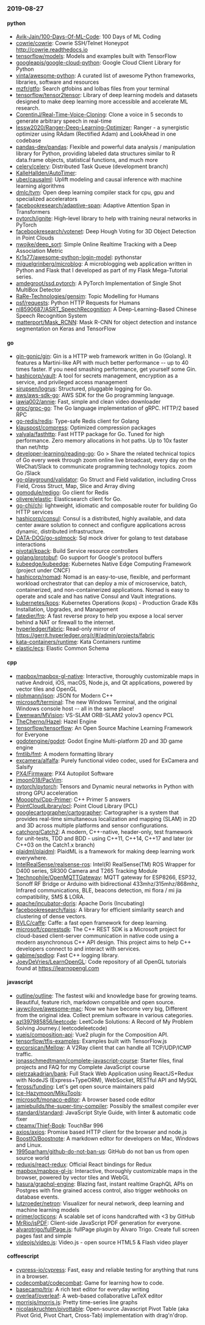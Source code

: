 ### 2019-08-27

#### python
* [Avik-Jain/100-Days-Of-ML-Code](https://github.com/Avik-Jain/100-Days-Of-ML-Code): 100 Days of ML Coding
* [cowrie/cowrie](https://github.com/cowrie/cowrie): Cowrie SSH/Telnet Honeypot http://cowrie.readthedocs.io
* [tensorflow/models](https://github.com/tensorflow/models): Models and examples built with TensorFlow
* [googleapis/google-cloud-python](https://github.com/googleapis/google-cloud-python): Google Cloud Client Library for Python
* [vinta/awesome-python](https://github.com/vinta/awesome-python): A curated list of awesome Python frameworks, libraries, software and resources
* [mzfr/gtfo](https://github.com/mzfr/gtfo): Search gtfobins and lolbas files from your terminal
* [tensorflow/tensor2tensor](https://github.com/tensorflow/tensor2tensor): Library of deep learning models and datasets designed to make deep learning more accessible and accelerate ML research.
* [CorentinJ/Real-Time-Voice-Cloning](https://github.com/CorentinJ/Real-Time-Voice-Cloning): Clone a voice in 5 seconds to generate arbitrary speech in real-time
* [lessw2020/Ranger-Deep-Learning-Optimizer](https://github.com/lessw2020/Ranger-Deep-Learning-Optimizer): Ranger - a synergistic optimizer using RAdam (Rectified Adam) and LookAhead in one codebase
* [pandas-dev/pandas](https://github.com/pandas-dev/pandas): Flexible and powerful data analysis / manipulation library for Python, providing labeled data structures similar to R data.frame objects, statistical functions, and much more
* [celery/celery](https://github.com/celery/celery): Distributed Task Queue (development branch)
* [KalleHallden/AutoTimer](https://github.com/KalleHallden/AutoTimer): 
* [uber/causalml](https://github.com/uber/causalml): Uplift modeling and causal inference with machine learning algorithms
* [dmlc/tvm](https://github.com/dmlc/tvm): Open deep learning compiler stack for cpu, gpu and specialized accelerators
* [facebookresearch/adaptive-span](https://github.com/facebookresearch/adaptive-span): Adaptive Attention Span in Transformers
* [pytorch/ignite](https://github.com/pytorch/ignite): High-level library to help with training neural networks in PyTorch
* [facebookresearch/votenet](https://github.com/facebookresearch/votenet): Deep Hough Voting for 3D Object Detection in Point Clouds
* [nwojke/deep_sort](https://github.com/nwojke/deep_sort): Simple Online Realtime Tracking with a Deep Association Metric
* [Kr1s77/awesome-python-login-model](https://github.com/Kr1s77/awesome-python-login-model): pythonstar
* [miguelgrinberg/microblog](https://github.com/miguelgrinberg/microblog): A microblogging web application written in Python and Flask that I developed as part of my Flask Mega-Tutorial series.
* [amdegroot/ssd.pytorch](https://github.com/amdegroot/ssd.pytorch): A PyTorch Implementation of Single Shot MultiBox Detector
* [RaRe-Technologies/gensim](https://github.com/RaRe-Technologies/gensim): Topic Modelling for Humans
* [psf/requests](https://github.com/psf/requests): Python HTTP Requests for Humans 
* [nl8590687/ASRT_SpeechRecognition](https://github.com/nl8590687/ASRT_SpeechRecognition): A Deep-Learning-Based Chinese Speech Recognition System 
* [matterport/Mask_RCNN](https://github.com/matterport/Mask_RCNN): Mask R-CNN for object detection and instance segmentation on Keras and TensorFlow

#### go
* [gin-gonic/gin](https://github.com/gin-gonic/gin): Gin is a HTTP web framework written in Go (Golang). It features a Martini-like API with much better performance -- up to 40 times faster. If you need smashing performance, get yourself some Gin.
* [hashicorp/vault](https://github.com/hashicorp/vault): A tool for secrets management, encryption as a service, and privileged access management
* [sirupsen/logrus](https://github.com/sirupsen/logrus): Structured, pluggable logging for Go.
* [aws/aws-sdk-go](https://github.com/aws/aws-sdk-go): AWS SDK for the Go programming language.
* [iawia002/annie](https://github.com/iawia002/annie):  Fast, simple and clean video downloader
* [grpc/grpc-go](https://github.com/grpc/grpc-go): The Go language implementation of gRPC. HTTP/2 based RPC
* [go-redis/redis](https://github.com/go-redis/redis): Type-safe Redis client for Golang
* [klauspost/compress](https://github.com/klauspost/compress): Optimized compression packages
* [valyala/fasthttp](https://github.com/valyala/fasthttp): Fast HTTP package for Go. Tuned for high performance. Zero memory allocations in hot paths. Up to 10x faster than net/http
* [developer-learning/reading-go](https://github.com/developer-learning/reading-go): Go  > Share the related technical topics of Go every week through zoom online live broadcast, every day on the WeChat/Slack to communicate programming technology topics.  zoom  Go /Slack 
* [go-playground/validator](https://github.com/go-playground/validator): Go Struct and Field validation, including Cross Field, Cross Struct, Map, Slice and Array diving
* [gomodule/redigo](https://github.com/gomodule/redigo): Go client for Redis
* [olivere/elastic](https://github.com/olivere/elastic): Elasticsearch client for Go.
* [go-chi/chi](https://github.com/go-chi/chi): lightweight, idiomatic and composable router for building Go HTTP services
* [hashicorp/consul](https://github.com/hashicorp/consul): Consul is a distributed, highly available, and data center aware solution to connect and configure applications across dynamic, distributed infrastructure.
* [DATA-DOG/go-sqlmock](https://github.com/DATA-DOG/go-sqlmock): Sql mock driver for golang to test database interactions
* [pivotal/kpack](https://github.com/pivotal/kpack): Build Service resource controllers
* [golang/protobuf](https://github.com/golang/protobuf): Go support for Google's protocol buffers
* [kubeedge/kubeedge](https://github.com/kubeedge/kubeedge): Kubernetes Native Edge Computing Framework (project under CNCF)
* [hashicorp/nomad](https://github.com/hashicorp/nomad): Nomad is an easy-to-use, flexible, and performant workload orchestrator that can deploy a mix of microservice, batch, containerized, and non-containerized applications. Nomad is easy to operate and scale and has native Consul and Vault integrations.
* [kubernetes/kops](https://github.com/kubernetes/kops): Kubernetes Operations (kops) - Production Grade K8s Installation, Upgrades, and Management
* [fatedier/frp](https://github.com/fatedier/frp): A fast reverse proxy to help you expose a local server behind a NAT or firewall to the internet.
* [hyperledger/fabric](https://github.com/hyperledger/fabric): Read-only mirror of https://gerrit.hyperledger.org/r/#/admin/projects/fabric
* [kata-containers/runtime](https://github.com/kata-containers/runtime): Kata Containers runtime
* [elastic/ecs](https://github.com/elastic/ecs): Elastic Common Schema

#### cpp
* [mapbox/mapbox-gl-native](https://github.com/mapbox/mapbox-gl-native): Interactive, thoroughly customizable maps in native Android, iOS, macOS, Node.js, and Qt applications, powered by vector tiles and OpenGL
* [nlohmann/json](https://github.com/nlohmann/json): JSON for Modern C++
* [microsoft/terminal](https://github.com/microsoft/terminal): The new Windows Terminal, and the original Windows console host -- all in the same place!
* [Ewenwan/MVision](https://github.com/Ewenwan/MVision):   VS-SLAM ORB-SLAM2  yolov3  opencv PCL  
* [TheCherno/Hazel](https://github.com/TheCherno/Hazel): Hazel Engine
* [tensorflow/tensorflow](https://github.com/tensorflow/tensorflow): An Open Source Machine Learning Framework for Everyone
* [godotengine/godot](https://github.com/godotengine/godot): Godot Engine  Multi-platform 2D and 3D game engine
* [fmtlib/fmt](https://github.com/fmtlib/fmt): A modern formatting library
* [excamera/alfalfa](https://github.com/excamera/alfalfa): Purely functional video codec, used for ExCamera and Salsify
* [PX4/Firmware](https://github.com/PX4/Firmware): PX4 Autopilot Software
* [jmoon018/PacVim](https://github.com/jmoon018/PacVim): 
* [pytorch/pytorch](https://github.com/pytorch/pytorch): Tensors and Dynamic neural networks in Python with strong GPU acceleration
* [Mooophy/Cpp-Primer](https://github.com/Mooophy/Cpp-Primer): C++ Primer 5 answers
* [PointCloudLibrary/pcl](https://github.com/PointCloudLibrary/pcl): Point Cloud Library (PCL)
* [googlecartographer/cartographer](https://github.com/googlecartographer/cartographer): Cartographer is a system that provides real-time simultaneous localization and mapping (SLAM) in 2D and 3D across multiple platforms and sensor configurations.
* [catchorg/Catch2](https://github.com/catchorg/Catch2): A modern, C++-native, header-only, test framework for unit-tests, TDD and BDD - using C++11, C++14, C++17 and later (or C++03 on the Catch1.x branch)
* [plaidml/plaidml](https://github.com/plaidml/plaidml): PlaidML is a framework for making deep learning work everywhere.
* [IntelRealSense/realsense-ros](https://github.com/IntelRealSense/realsense-ros): Intel(R) RealSense(TM) ROS Wrapper for D400 series, SR300 Camera and T265 Tracking Module
* [1technophile/OpenMQTTGateway](https://github.com/1technophile/OpenMQTTGateway): MQTT gateway for ESP8266, ESP32, Sonoff RF Bridge or Arduino with bidirectional 433mhz/315mhz/868mhz, Infrared communications, BLE, beacons detection, mi flora / mi jia compatibility, SMS & LORA.
* [apache/incubator-doris](https://github.com/apache/incubator-doris): Apache Doris (Incubating)
* [facebookresearch/faiss](https://github.com/facebookresearch/faiss): A library for efficient similarity search and clustering of dense vectors.
* [BVLC/caffe](https://github.com/BVLC/caffe): Caffe: a fast open framework for deep learning.
* [microsoft/cpprestsdk](https://github.com/microsoft/cpprestsdk): The C++ REST SDK is a Microsoft project for cloud-based client-server communication in native code using a modern asynchronous C++ API design. This project aims to help C++ developers connect to and interact with services.
* [gabime/spdlog](https://github.com/gabime/spdlog): Fast C++ logging library.
* [JoeyDeVries/LearnOpenGL](https://github.com/JoeyDeVries/LearnOpenGL): Code repository of all OpenGL tutorials found at https://learnopengl.com

#### javascript
* [outline/outline](https://github.com/outline/outline): The fastest wiki and knowledge base for growing teams. Beautiful, feature rich, markdown compatible and open source.
* [jaywcjlove/awesome-mac](https://github.com/jaywcjlove/awesome-mac):  Now we have become very big, Different from the original idea. Collect premium software in various categories.
* [azl397985856/leetcode](https://github.com/azl397985856/leetcode): LeetCode Solutions: A Record of My Problem Solving Journey.( leetcodeleetcode)
* [vuejs/composition-api](https://github.com/vuejs/composition-api): Vue2 plugin for the Composition API.
* [tensorflow/tfjs-examples](https://github.com/tensorflow/tfjs-examples): Examples built with TensorFlow.js
* [eycorsican/Mellow](https://github.com/eycorsican/Mellow): A V2Ray client that can handle all TCP/UDP/ICMP traffic.
* [jonasschmedtmann/complete-javascript-course](https://github.com/jonasschmedtmann/complete-javascript-course): Starter files, final projects and FAQ for my Complete JavaScript course
* [pietrzakadrian/bank](https://github.com/pietrzakadrian/bank): Full Stack Web Application using ReactJS+Redux with NodeJS (Express+TypeORM), WebSocket, RESTful API and MySQL
* [feross/funding](https://github.com/feross/funding): Let's get open source maintainers paid 
* [Ice-Hazymoon/MikuTools](https://github.com/Ice-Hazymoon/MikuTools): 
* [microsoft/monaco-editor](https://github.com/microsoft/monaco-editor): A browser based code editor
* [jamiebuilds/the-super-tiny-compiler](https://github.com/jamiebuilds/the-super-tiny-compiler):  Possibly the smallest compiler ever
* [standard/standard](https://github.com/standard/standard):  JavaScript Style Guide, with linter & automatic code fixer
* [cteamx/Thief-Book](https://github.com/cteamx/Thief-Book): TouchBar 996
* [axios/axios](https://github.com/axios/axios): Promise based HTTP client for the browser and node.js
* [BoostIO/Boostnote](https://github.com/BoostIO/Boostnote): A markdown editor for developers on Mac, Windows and Linux.
* [1995parham/github-do-not-ban-us](https://github.com/1995parham/github-do-not-ban-us): GitHub do not ban us from open source world 
* [reduxjs/react-redux](https://github.com/reduxjs/react-redux): Official React bindings for Redux
* [mapbox/mapbox-gl-js](https://github.com/mapbox/mapbox-gl-js): Interactive, thoroughly customizable maps in the browser, powered by vector tiles and WebGL
* [hasura/graphql-engine](https://github.com/hasura/graphql-engine): Blazing fast, instant realtime GraphQL APIs on Postgres with fine grained access control, also trigger webhooks on database events.
* [lutzroeder/netron](https://github.com/lutzroeder/netron): Visualizer for neural network, deep learning and machine learning models
* [primer/octicons](https://github.com/primer/octicons): A scalable set of icons handcrafted with <3 by GitHub
* [MrRio/jsPDF](https://github.com/MrRio/jsPDF): Client-side JavaScript PDF generation for everyone.
* [alvarotrigo/fullPage.js](https://github.com/alvarotrigo/fullPage.js): fullPage plugin by Alvaro Trigo. Create full screen pages fast and simple
* [videojs/video.js](https://github.com/videojs/video.js): Video.js - open source HTML5 & Flash video player

#### coffeescript
* [cypress-io/cypress](https://github.com/cypress-io/cypress): Fast, easy and reliable testing for anything that runs in a browser.
* [codecombat/codecombat](https://github.com/codecombat/codecombat): Game for learning how to code.
* [basecamp/trix](https://github.com/basecamp/trix): A rich text editor for everyday writing
* [overleaf/overleaf](https://github.com/overleaf/overleaf): A web-based collaborative LaTeX editor
* [morrisjs/morris.js](https://github.com/morrisjs/morris.js): Pretty time-series line graphs
* [nicolaskruchten/pivottable](https://github.com/nicolaskruchten/pivottable): Open-source Javascript Pivot Table (aka Pivot Grid, Pivot Chart, Cross-Tab) implementation with drag'n'drop.
